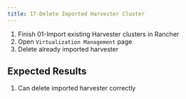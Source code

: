 ```yaml
---
title: 17-Delete Imported Harvester Cluster	
---
```

1. Finish 01-Import existing Harvester clusters in Rancher	
1. Open `Virtualization Management` page
1. Delete already imported harvester


## Expected Results
1. Can delete imported harvester correctly